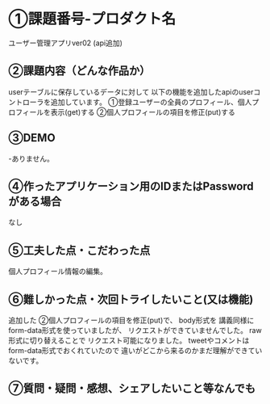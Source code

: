 # ①課題番号-プロダクト名
ユーザー管理アプリver02  (api追加)

## ②課題内容（どんな作品か）
userテーブルに保存しているデータに対して
以下の機能を追加したapiのuserコントローラを追加しています。
①登録ユーザーの全員のプロフィール、個人プロフィールを表示(get)する
②個人プロフィールの項目を修正(put)する

## ③DEMO

-ありません。

## ④作ったアプリケーション用のIDまたはPasswordがある場合

なし

## ⑤工夫した点・こだわった点

個人プロフィール情報の編集。

## ⑥難しかった点・次回トライしたいこと(又は機能)
追加した
②個人プロフィールの項目を修正(put)で、
body形式を
講義同様にform-data形式を使っていましたが、
リクエストができていませんでした。
raw形式に切り替えることで
リクエスト可能になりました。
tweetやコメントはform-data形式でおくれていたので
違いがどこから来るのかまだ理解ができていないです。


## ⑦質問・疑問・感想、シェアしたいこと等なんでも
